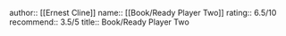 author:: [[Ernest Cline]]
name:: [[Book/Ready Player Two]]
rating:: 6.5/10
recommend:: 3.5/5
title:: Book/Ready Player Two

